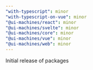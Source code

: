 ```yaml
---
"with-typescript": minor
"with-typescript-on-vue": minor
"@ui-machines/react": minor
"@ui-machines/svelte": minor
"@ui-machines/core": minor
"@ui-machines/vue": minor
"@ui-machines/web": minor
---
```


Initial release of packages

